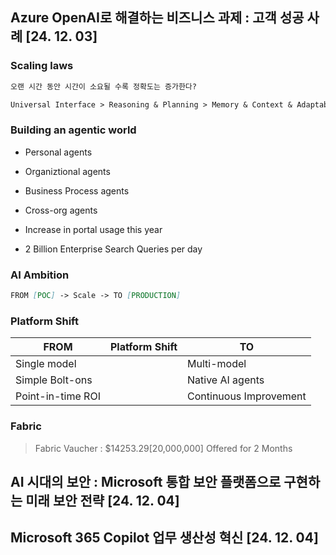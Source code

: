 ## Azure OpenAI로 해결하는 비즈니스 과제 : 고객 성공 사례 [24. 12. 03]
### Scaling laws
  ```md
  오랜 시간 동안 시간이 소요될 수록 정확도는 증가한다?
  ```

  ```md
  Universal Interface > Reasoning & Planning > Memory & Context & Adaptability
  ```

### Building an agentic world
  * Personal agents
  * Organiztional agents
  * Business Process agents
  * Cross-org agents

* Increase in portal usage this year
* 2 Billion Enterprise Search Queries per day

### AI Ambition
  ```md
  FROM [POC] -> Scale -> TO [PRODUCTION]
  ```

### Platform Shift
  | FROM              | Platform Shift | TO                     |
  | ----------------- | -------------- | ---------------------- |
  | Single model      |                | Multi-model            |
  | Simple Bolt-ons   |                | Native AI agents       |
  | Point-in-time ROI |                | Continuous Improvement |

### Fabric
> Fabric Vaucher : $14253.29[20,000,000] Offered for 2 Months

## AI 시대의 보안 : Microsoft 통합 보안 플랫폼으로 구현하는 미래 보안 전략 [24. 12. 04]

## Microsoft 365 Copilot 업무 생산성 혁신 [24. 12. 04]
